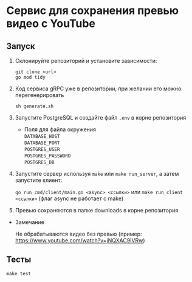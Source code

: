# Сервис для сохранения превью видео с YouTube

## Запуск

1. Склонируйте репозиторий и установите зависимости:

    `git clone <url>` \
    `go mod tidy`

2. Код сервиса gRPC уже в репозитории, при желании его можно перегенерировать
   
    `sh generate.sh`

3. Запустите PostgreSQL и создайте файл `.env` в корне репозитория
    - Поля для файла окружения \
      `DATABASE_HOST` \
      `DATABASE_PORT` \
      `POSTGRES_USER` \
      `POSTGRES_PASSWORD` \
      `POSTGRES_DB`

4. Запустите сервер используя `make` или `make run_server`, а затем запустите клиент:

   `go run cmd/client/main.go <async> <ссылки>` или `make run_client <ссылки>` (флаг async не работает с make)

5. Превью сохраняются в папке downloads в корне репозитория

- Замечание

  Не обрабатываются видео без превью (пример: https://www.youtube.com/watch?v=jNQXAC9IVRw)

## Тесты

`make test`
